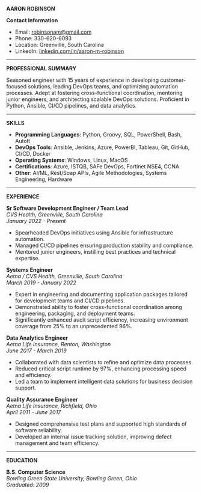 **AARON ROBINSON**

**Contact Information**
- Email: robinsonam@gmail.com
- Phone: 330-620-6093
- Location: Greenville, South Carolina
- LinkedIn: [linkedin.com/in/aaron-m-robinson](https://linkedin.com/in/aaron-m-robinson)

---

**PROFESSIONAL SUMMARY**

Seasoned engineer with 15 years of experience in developing customer-focused solutions, leading DevOps teams, and optimizing automation processes. Adept at fostering cross-functional coordination, mentoring junior engineers, and architecting scalable DevOps solutions. Proficient in Python, Ansible, CI/CD pipelines, and data analytics.

---

**SKILLS**

- **Programming Languages**: Python, Groovy, SQL, PowerShell, Bash, AutoIt
- **DevOps Tools**: Ansible, Jenkins, Azure, PowerBI, Tableau, Git, GitHub, CI/CD, Docker
- **Operating Systems**: Windows, Linux, MacOS
- **Certifications**: Azure, ISTQB, SAFe DevOps, Fortinet NSE4, CCNA
- **Other**: AI/ML, Rest/Soap APIs, Agile Methodologies, Systems Engineering, Hardware

---

**EXPERIENCE**

**Sr Software Development Engineer / Team Lead**  
*CVS Health, Greenville, South Carolina*  
*January 2022 - Present*  
- Spearheaded DevOps initiatives using Ansible for infrastructure automation.
- Managed CI/CD pipelines ensuring production stability and compliance.
- Mentored junior engineers, instilling best practices and technical expertise.

**Systems Engineer**  
*Aetna / CVS Health, Greenville, South Carolina*  
*March 2019 - January 2022*  
- Expert in engineering and documenting application packages tailored for development teams and CI/CD pipelines.
- Demonstrated ability to foster cross-functional coordination among engineering, packaging, and deployment teams.
- Significantly enhanced audit script efficiency, increasing environment coverage from 25% to an unprecedented 96%.

**Data Analytics Engineer**  
*Aetna Life Insurance, Renton, Washington*  
*June 2017 - March 2019*  
- Collaborated with data scientists to refine and optimize data processes.
- Reduced critical script runtime by 97%, enhancing processing speed and efficiency.
- Led a team to implement intelligent data solutions for business decision support.

**Quality Assurance Engineer**  
*Aetna Life Insurance, Richfield, Ohio*  
*April 2011 - June 2017*  
- Designed comprehensive test plans and supported high standards of software reliability.
- Developed an internal issue tracking solution, improving defect management and team efficiency.

---

**EDUCATION**

**B.S. Computer Science**  
*Bowling Green State University, Bowling Green, Ohio*  
*Graduated: 2009*
